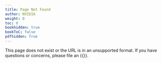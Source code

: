 ```yaml
---
title: Page Not Found
author: NVIDIA
weight: 0
toc: 0
bookhidden: true
bookToC: false
pdfhidden: True
---
```


This page does not exist or the URL is in an unsupported format. If you have questions or concerns, please file an {{<exlink url="https://github.com/CumulusNetworks/docs/issues" text="issue on GitHub">}}.